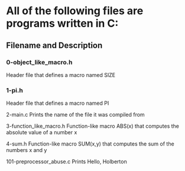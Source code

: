 # All of the following files are programs written in C:

## Filename and Description
### 0-object_like_macro.h	
Header file that defines a macro named SIZE

### 1-pi.h	
Header file that defines a macro named PI

2-main.c	Prints the name of the file it was compiled from

3-function_like_macro.h	Function-like macro ABS(x) that computes the absolute value of a number x

4-sum.h	Function-like macro SUM(x,y) that computes the sum of the numbers x and y

101-preprocessor_abuse.c	Prints Hello, Holberton

